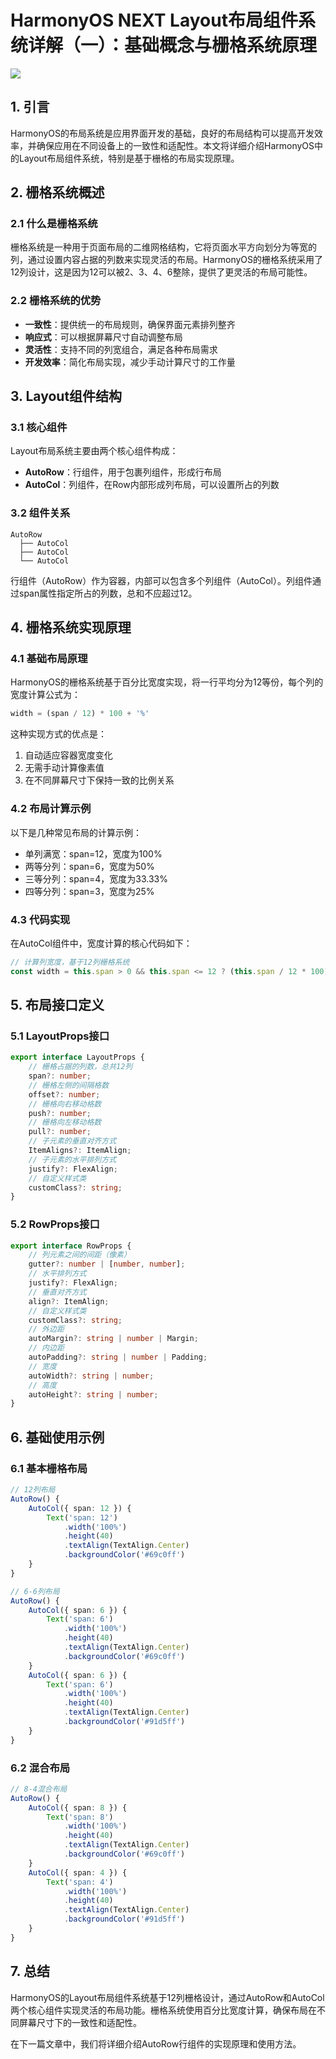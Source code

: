 # HarmonyOS NEXT  Layout布局组件系统详解（一）：基础概念与栅格系统原理

![](https://files.mdnice.com/user/47561/2c3466b5-c5bf-4653-ab75-f1d36bc5a7a8.png)

## 1. 引言

HarmonyOS的布局系统是应用界面开发的基础，良好的布局结构可以提高开发效率，并确保应用在不同设备上的一致性和适配性。本文将详细介绍HarmonyOS中的Layout布局组件系统，特别是基于栅格的布局实现原理。

## 2. 栅格系统概述

### 2.1 什么是栅格系统

栅格系统是一种用于页面布局的二维网格结构，它将页面水平方向划分为等宽的列，通过设置内容占据的列数来实现灵活的布局。HarmonyOS的栅格系统采用了12列设计，这是因为12可以被2、3、4、6整除，提供了更灵活的布局可能性。

### 2.2 栅格系统的优势

- **一致性**：提供统一的布局规则，确保界面元素排列整齐
- **响应式**：可以根据屏幕尺寸自动调整布局
- **灵活性**：支持不同的列宽组合，满足各种布局需求
- **开发效率**：简化布局实现，减少手动计算尺寸的工作量

## 3. Layout组件结构

### 3.1 核心组件

Layout布局系统主要由两个核心组件构成：

- **AutoRow**：行组件，用于包裹列组件，形成行布局
- **AutoCol**：列组件，在Row内部形成列布局，可以设置所占的列数

### 3.2 组件关系

```
AutoRow
  ├── AutoCol
  ├── AutoCol
  └── AutoCol
```

行组件（AutoRow）作为容器，内部可以包含多个列组件（AutoCol）。列组件通过span属性指定所占的列数，总和不应超过12。

## 4. 栅格系统实现原理

### 4.1 基础布局原理

HarmonyOS的栅格系统基于百分比宽度实现，将一行平均分为12等份，每个列的宽度计算公式为：

```typescript
width = (span / 12) * 100 + '%'
```

这种实现方式的优点是：

1. 自动适应容器宽度变化
2. 无需手动计算像素值
3. 在不同屏幕尺寸下保持一致的比例关系

### 4.2 布局计算示例

以下是几种常见布局的计算示例：

- 单列满宽：span=12，宽度为100%
- 两等分列：span=6，宽度为50%
- 三等分列：span=4，宽度为33.33%
- 四等分列：span=3，宽度为25%

### 4.3 代码实现

在AutoCol组件中，宽度计算的核心代码如下：

```typescript
// 计算列宽度，基于12列栅格系统
const width = this.span > 0 && this.span <= 12 ? (this.span / 12 * 100) + '%' : '100%';
```

## 5. 布局接口定义

### 5.1 LayoutProps接口

```typescript
export interface LayoutProps {
    // 栅格占据的列数，总共12列
    span?: number;
    // 栅格左侧的间隔格数
    offset?: number;
    // 栅格向右移动格数
    push?: number;
    // 栅格向左移动格数
    pull?: number;
    // 子元素的垂直对齐方式
    ItemAligns?: ItemAlign;
    // 子元素的水平排列方式
    justify?: FlexAlign;
    // 自定义样式类
    customClass?: string;
}
```

### 5.2 RowProps接口

```typescript
export interface RowProps {
    // 列元素之间的间距（像素）
    gutter?: number | [number, number];
    // 水平排列方式
    justify?: FlexAlign;
    // 垂直对齐方式
    align?: ItemAlign;
    // 自定义样式类
    customClass?: string;
    // 外边距
    autoMargin?: string | number | Margin;
    // 内边距
    autoPadding?: string | number | Padding;
    // 宽度
    autoWidth?: string | number;
    // 高度
    autoHeight?: string | number;
}
```

## 6. 基础使用示例

### 6.1 基本栅格布局

```typescript
// 12列布局
AutoRow() {
    AutoCol({ span: 12 }) {
        Text('span: 12')
            .width('100%')
            .height(40)
            .textAlign(TextAlign.Center)
            .backgroundColor('#69c0ff')
    }
}

// 6-6列布局
AutoRow() {
    AutoCol({ span: 6 }) {
        Text('span: 6')
            .width('100%')
            .height(40)
            .textAlign(TextAlign.Center)
            .backgroundColor('#69c0ff')
    }
    AutoCol({ span: 6 }) {
        Text('span: 6')
            .width('100%')
            .height(40)
            .textAlign(TextAlign.Center)
            .backgroundColor('#91d5ff')
    }
}
```

### 6.2 混合布局

```typescript
// 8-4混合布局
AutoRow() {
    AutoCol({ span: 8 }) {
        Text('span: 8')
            .width('100%')
            .height(40)
            .textAlign(TextAlign.Center)
            .backgroundColor('#69c0ff')
    }
    AutoCol({ span: 4 }) {
        Text('span: 4')
            .width('100%')
            .height(40)
            .textAlign(TextAlign.Center)
            .backgroundColor('#91d5ff')
    }
}
```

## 7. 总结

HarmonyOS的Layout布局组件系统基于12列栅格设计，通过AutoRow和AutoCol两个核心组件实现灵活的布局功能。栅格系统使用百分比宽度计算，确保布局在不同屏幕尺寸下的一致性和适配性。

在下一篇文章中，我们将详细介绍AutoRow行组件的实现原理和使用方法。